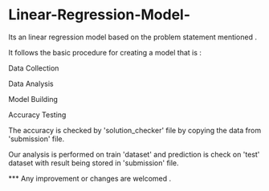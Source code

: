 # Linear-Regression-Model-
Its an linear regression model based on the problem statement mentioned . 


It follows the basic procedure for creating a model that is :


Data Collection 


Data Analysis


Model Building 


Accuracy Testing 


The accuracy is checked by 'solution_checker' file by copying the data from 'submission' file. 

Our analysis is performed on train 'dataset' and prediction is check on 'test' dataset with result being stored in 'submission' file.  



*** Any improvement or changes are welcomed . 


